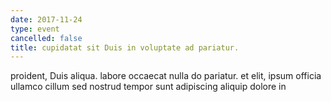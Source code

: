 ```yaml
---
date: 2017-11-24
type: event
cancelled: false
title: cupidatat sit Duis in voluptate ad pariatur.
---
```

proident, Duis aliqua. labore occaecat nulla do pariatur. et elit, ipsum officia ullamco cillum sed nostrud tempor sunt adipiscing aliquip dolore in